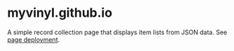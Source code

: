 # myvinyl.github.io
A simple record collection page that displays item lists from JSON data. See [page deployment](https://myvinyl.github.io/).
